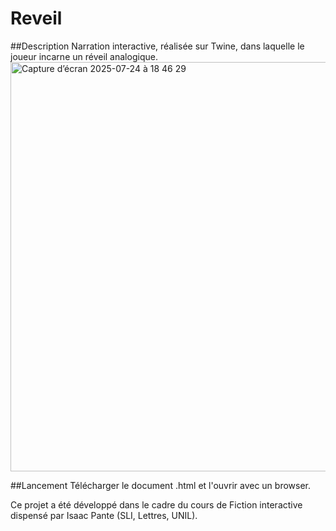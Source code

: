# Reveil

##Description
Narration interactive, réalisée sur Twine, dans laquelle le joueur incarne un réveil analogique.
<img width="1283" height="655" alt="Capture d’écran 2025-07-24 à 18 46 29" src="https://github.com/user-attachments/assets/a93e5a0f-701f-4cb9-8afd-31fe3087984e" />

##Lancement
Télécharger le document .html et l'ouvrir avec un browser.

Ce projet a été développé dans le cadre du cours de Fiction interactive dispensé par Isaac Pante (SLI, Lettres, UNIL).
